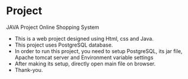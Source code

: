 # Project
 JAVA Project 
Online Shopping System
* This is a web project designed using Html, css and Java. 
* This project uses PostgreSQL database.
* In order to run this project, you need to setup PostgreSQL, its jar file, Apache tomcat server and Environment variable settings
* After making its setup, directly open main file on browser.
* Thank-you.

